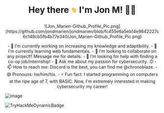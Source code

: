 <h1 align='center'>
 <p>Hey there <img src="https://raw.githubusercontent.com/DhanushNehru/DhanushNehru/master/assets/wave.gif" width="20px" height="20px"/> I'm Jon M! 👨‍💻</p> 
</h1>



<!--
**jondmarien/jondmarien** is a ✨ _special_ ✨ repository because its `README.md` (this file) appears on your GitHub profile.

Here are some ideas to get you started:

- 🔭 I’m currently working on ...
- 🌱 I’m currently learning ...
- 👯 I’m looking to collaborate on ...
- 🤔 I’m looking for help with ...
- 💬 Ask me about ...
- 📫 How to reach me: ...
- 😄 Pronouns: ...
- ⚡ Fun fact: ...
-->
<p align='center'>
 ![Jon_Marien-Github_Profile_Pic.png](https://github.com/jondmarien/jondmarien/blob/fc455e6a5eb14e9642227c6c149cb5fb4b77e340/Jon_Marien-Github_Profile_Pic.png)
</p>

<p align='center'>
- 🔭 I’m currently working on increasing my knowledge and adaptibility.
- 🌱 I’m currently learning web fundamentals.
- 👯 I’m looking to collaborate on any project!! Message me for details.
- 🤔 I’m looking for help with finding a co-op job/internship! 
- 💬 Ask me about my passion for cybersecurity. :D
- 📫 How to reach me: Discord is the best, you can find me @chronoblaze.
- 😄 Pronouns: he/him/his.
- ⚡ Fun fact: I started programming on computers at the ripe age of 7, with BASIC. Now, I'm extremely interested in making cybersecurity my career!
</p>

![image]({https://img.shields.io/badge/TryHackMe-212C42?style=for-the-badge&logo=TryHackMe&logoColor=white})

![TryHackMeDynamicBadge]([https://tryhackme-badges.s3.amazonaws.com/jondmarien.png?update=1](https://tryhackme.com/api/v2/badges/public-profile?userPublicId=3401071))
